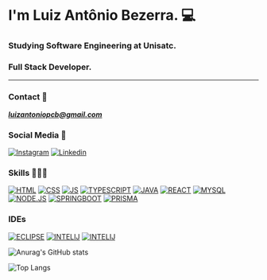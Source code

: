 
# I'm Luiz Antônio Bezerra. 💻

### Studying Software Engineering at Unisatc.
### Full Stack Developer.
****

### Contact 📩
***luizantoniopcb@gmail.com***
### Social Media 🛜

[![Instagram](https://img.shields.io/badge/Instagram-E4405F?style=for-the-badge&logo=instagram&logoColor=white
)](https://www.instagram.com/_bezerraluiz/) [![Linkedin](https://img.shields.io/badge/LinkedIn-0077B5?style=for-the-badge&logo=linkedin&logoColor=white
)](https://www.linkedin.com/in/luiz-apc-bezerra/)

### Skills 👨🏻‍💻
[![HTML](https://img.shields.io/badge/HTML5-E34F26?style=for-the-badge&logo=html5&logoColor=white
)]() [![CSS](https://img.shields.io/badge/CSS3-1572B6?style=for-the-badge&logo=css3&logoColor=white
)]() [![JS](https://img.shields.io/badge/JavaScript-323330?style=for-the-badge&logo=javascript&logoColor=F7DF1E
)]() [![TYPESCRIPT](https://img.shields.io/badge/TypeScript-007ACC?style=for-the-badge&logo=typescript&logoColor=white
)]() [![JAVA](https://img.shields.io/badge/Java-ED8B00?style=for-the-badge&logo=openjdk&logoColor=white
)]() [![REACT](https://img.shields.io/badge/React-20232A?style=for-the-badge&logo=react&logoColor=61DAFB
)]() [![MYSQL](https://img.shields.io/badge/PostgreSQL-316192?style=for-the-badge&logo=postgresql&logoColor=white
)]() [![NODE.JS](https://img.shields.io/badge/Node.js-43853D?style=for-the-badge&logo=node.js&logoColor=white
)]() [![SPRINGBOOT](https://img.shields.io/badge/Spring-6DB33F?style=for-the-badge&logo=spring&logoColor=white
)]() [![PRISMA](https://img.shields.io/badge/Prisma-3982CE?style=for-the-badge&logo=Prisma&logoColor=white
)]() 

### IDEs
[![ECLIPSE](https://img.shields.io/badge/Eclipse-2C2255?style=for-the-badge&logo=eclipse&logoColor=white
)]() [![INTELIJ](https://img.shields.io/badge/IntelliJ_IDEA-000000.svg?style=for-the-badge&logo=intellij-idea&logoColor=white
)]() [![INTELIJ](https://img.shields.io/badge/Visual_Studio_Code-0078D4?style=for-the-badge&logo=visual%20studio%20code&logoColor=white
)]()

![Anurag's GitHub stats](https://github-readme-stats.vercel.app/api?username=BezerraLuiz&show_icons=true&theme=blue)

![Top Langs](https://github-readme-stats.vercel.app/api/top-langs/?username=BezerraLuiz&layout=compact)

